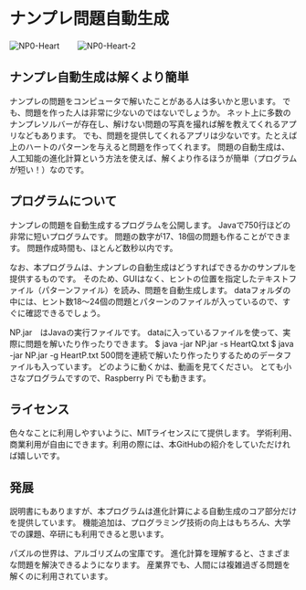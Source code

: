# ナンプレ問題自動生成
![NP0-Heart](https://user-images.githubusercontent.com/63762160/111978921-cfca1b80-8b47-11eb-9dad-c46e14e9a598.png)　　
![NP0-Heart-2](https://user-images.githubusercontent.com/63762160/111979291-3c451a80-8b48-11eb-8315-482d9a7584ff.png)

## ナンプレ自動生成は解くより簡単

ナンプレの問題をコンピュータで解いたことがある人は多いかと思います。
でも、問題を作った人は非常に少ないのではないでしょうか。
ネット上に多数のナンプレソルバーが存在し、解けない問題の写真を撮れば解を教えてくれるアプリなどもあります。
でも、問題を提供してくれるアプリは少ないです。たとえば上のハートのパターンを与えると問題を作ってくれます。
問題の自動生成は、人工知能の進化計算という方法を使えば、解くより作るほうが簡単（プログラムが短い！）なのです。

## プログラムについて

ナンプレの問題を自動生成するプログラムを公開します。
Javaで750行ほどの非常に短いプログラムです。
問題の数字が17、18個の問題も作ることができます。
問題作成時間も、ほとんど数秒以内です。

なお、本プログラムは、ナンプレの自動生成はどうすればできるかのサンプルを提供するものです。
そのため、GUIはなく、ヒントの位置を指定したテキストファイル（パターンファイル）を読み、問題を自動生成します。
dataフォルダの中には、ヒント数18〜24個の問題とパターンのファイルが入っているので、すぐに確認できるでしょう。

NP.jar　はJavaの実行ファイルです。
dataに入っているファイルを使って、実際に問題を解いたり作ったりできます。
$ java -jar NP.jar -s HeartQ.txt
$ java -jar NP.jar -g HeartP.txt
500問を連続で解いたり作ったりするためのデータファイルも入っています。
どのように動くかは、動画を見てください。
とても小さなプログラムですので、Raspberry Pi でも動きます。

## ライセンス

色々なことに利用しやすいように、MITライセンスにて提供します。
学術利用、商業利用が自由にできます。利用の際には、本GitHubの紹介をしていただければ嬉しいです。

## 発展

説明書にもありますが、本プログラムは進化計算による自動生成のコア部分だけを提供しています。
機能追加は、プログラミング技術の向上はもちろん、大学での課題、卒研にも利用できると思います。

パズルの世界は、アルゴリズムの宝庫です。
進化計算を理解すると、さまざまな問題を解決できるようになります。
産業界でも、人間には複雑過ぎる問題を解くのに利用されています。

